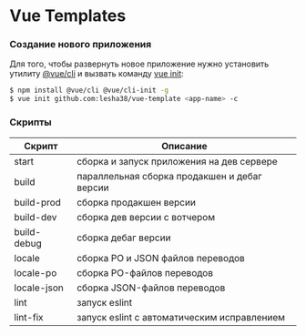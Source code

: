 # Vue Templates

### Создание нового приложения

Для того, чтобы развернуть новое приложение нужно установить утилиту [@vue/cli](https://cli.vuejs.org/) и вызвать команду [vue init](https://cli.vuejs.org/ru/guide/creating-a-project.html#%D1%88%D0%B0%D0%B1n%D0%BE%D0%BD%D1%8B-%D0%B4n%D1%8F-%D0%B2%D0%B5%D1%80%D1%81%D0%B8%D0%B8-2-x-%D1%81%D1%82%D0%B0%D1%80%D0%BE%D0%B5-%D0%BF%D0%BE%D0%B2%D0%B5%D0%B4%D0%B5%D0%BD%D0%B8%D0%B5):

```sh
$ npm install @vue/cli @vue/cli-init -g
$ vue init github.com:lesha38/vue-template <app-name> -c
```

### Скрипты

| Скрипт | Описание |
| ------ | ------ |
| start | сборка и запуск приложения на дев сервере |
| build | параллельная сборка продакшен и дебаг версии  |
| build-prod | сборка продакшен версии |
| build-dev | сборка дев версии с вотчером |
| build-debug | сборка дебаг версии |
| locale | сборка PO и JSON файлов переводов |
| locale-po | сборка PO-файлов переводов |
| locale-json | сборка JSON-файлов переводов |
| lint | запуск eslint |
| lint-fix | запуск eslint c автоматическим исправлением |
